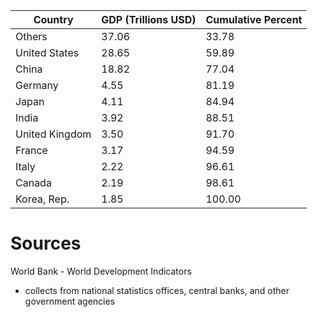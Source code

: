 | Country        | GDP (Trillions USD) | Cumulative Percent |
|----------------|---------------------|--------------------|
| Others         | 37.06               | 33.78             |
| United States  | 28.65               | 59.89             |
| China          | 18.82               | 77.04             |
| Germany        | 4.55                | 81.19             |
| Japan          | 4.11                | 84.94             |
| India          | 3.92                | 88.51             |
| United Kingdom | 3.50                | 91.70             |
| France         | 3.17                | 94.59             |
| Italy          | 2.22                | 96.61             |
| Canada         | 2.19                | 98.61             |
| Korea, Rep.    | 1.85                | 100.00            |

# Sources

World Bank - World Development Indicators

- collects from national statistics offices, central banks, and other government agencies

